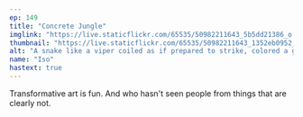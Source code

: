 ```yaml
---
ep: 149
title: "Concrete Jungle"
imglink: "https://live.staticflickr.com/65535/50982211643_5b5dd21386_o.jpg"
thumbnail: "https://live.staticflickr.com/65535/50982211643_1352eb0952_q.jpg"
alt: "A snake like a viper coiled as if prepared to strike, colored a gray to mimic concrete. Scales are interspersed all over its body."
name: "Iso"
hastext: true
---
```

Transformative art is fun. And who hasn't seen people from things that are clearly not.